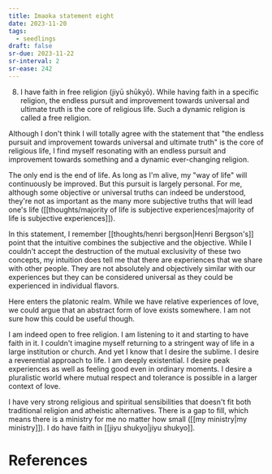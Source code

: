 ```yaml
---
title: Imaoka statement eight
date: 2023-11-20
tags:
  - seedlings
draft: false
sr-due: 2023-11-22
sr-interval: 2
sr-ease: 242
---
```

8. I have faith in free religion (jiyū shūkyō). While having faith in a specific religion, the endless pursuit and improvement towards universal and ultimate truth is the core of religious life. Such a dynamic religion is called a free religion.

Although I don't think I will totally agree with the statement that "the endless pursuit and improvement towards universal and ultimate truth" is the core of religious life, I find myself resonating with an endless pursuit and improvement towards something and a dynamic ever-changing religion.

The only end is the end of life. As long as I'm alive, my "way of life" will continuously be improved. But this pursuit is largely personal. For me, although some objective or universal truths can indeed be understood, they're not as important as the many more subjective truths that will lead one's life ([[thoughts/majority of life is subjective experiences|majority of life is subjective experiences]]).

In this statement, I remember [[thoughts/henri bergson|Henri Bergson's]] point that the intuitive combines the subjective and the objective. While I couldn't accept the destruction of the mutual exclusivity of these two concepts, my intuition does tell me that there are experiences that we share with other people. They are not absolutely and objectively similar with our experiences but they can be considered universal as they could be experienced in individual flavors.

Here enters the platonic realm. While we have relative experiences of love, we could argue that an abstract form of love exists somewhere. I am not sure how this could be useful though.

I am indeed open to free religion. I am listening to it and starting to have faith in it. I couldn't imagine myself returning to a stringent way of life in a large institution or church. And yet I know that I desire the sublime. I desire a reverential approach to life. I am deeply existential. I desire peak experiences as well as feeling good even in ordinary moments. I desire a pluralistic world where mutual respect and tolerance is possible in a larger context of love.

I have very strong religious and spiritual sensibilities that doesn't fit both traditional religion and atheistic alternatives. There is a gap to fill, which means there is a ministry for me no matter how small ([[my ministry|my ministry]]). I do have faith in [[jiyu shukyo|jiyu shukyo]].

# References
